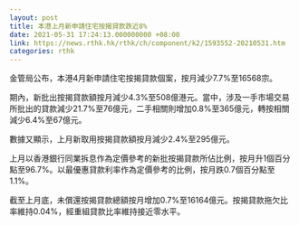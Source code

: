 ```yaml
---
layout: post
title: 本港上月新申請住宅按揭貸款跌近8%
date: 2021-05-31 17:24:13.000000000 +08:00
link: https://news.rthk.hk/rthk/ch/component/k2/1593552-20210531.htm
categories: rthk
---
```


金管局公布，本港4月新申請住宅按揭貸款個案，按月減少7.7%至16568宗。

期內，新批出按揭貸款額按月減少4.3%至508億港元。當中，涉及一手市場交易所批出的貸款減少21.7%至76億元，二手相關則增加0.8%至365億元，轉按相關減少6.4%至67億元。

數據又顯示，上月新取用按揭貸款額按月減少2.4%至295億元。

上月以香港銀行同業拆息作為定價參考的新批按揭貸款所佔比例，按月升1個百分點至96.7%。以最優惠貸款利率作為定價參考的比例，按月跌0.7個百分點至1.1%。

截至上月底，未償還按揭貸款總額按月增加0.7%至16164億元。按揭貸款拖欠比率維持0.04%，經重組貸款比率維持接近零水平。
